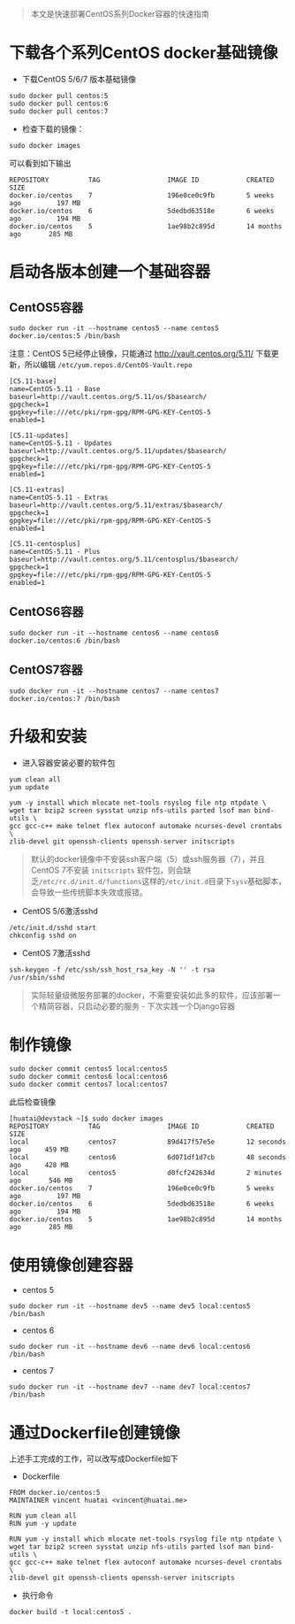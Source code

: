 > 本文是快速部署CentOS系列Docker容器的快速指南

# 下载各个系列CentOS docker基础镜像

* 下载CentOS 5/6/7 版本基础镜像

```
sudo docker pull centos:5
sudo docker pull centos:6
sudo docker pull centos:7
```

* 检查下载的镜像：

```
sudo docker images
```

可以看到如下输出

```
REPOSITORY          TAG                 IMAGE ID            CREATED             SIZE
docker.io/centos    7                   196e0ce0c9fb        5 weeks ago         197 MB
docker.io/centos    6                   5dedbd63518e        6 weeks ago         194 MB
docker.io/centos    5                   1ae98b2c895d        14 months ago       285 MB
```

# 启动各版本创建一个基础容器

## CentOS5容器

```
sudo docker run -it --hostname centos5 --name centos5 docker.io/centos:5 /bin/bash
```

注意：CentOS 5已经停止镜像，只能通过 http://vault.centos.org/5.11/ 下载更新，所以编辑 `/etc/yum.repos.d/CentOS-Vault.repo`

```
[C5.11-base]
name=CentOS-5.11 - Base
baseurl=http://vault.centos.org/5.11/os/$basearch/
gpgcheck=1
gpgkey=file:///etc/pki/rpm-gpg/RPM-GPG-KEY-CentOS-5
enabled=1

[C5.11-updates]
name=CentOS-5.11 - Updates
baseurl=http://vault.centos.org/5.11/updates/$basearch/
gpgcheck=1
gpgkey=file:///etc/pki/rpm-gpg/RPM-GPG-KEY-CentOS-5
enabled=1

[C5.11-extras]
name=CentOS-5.11 - Extras
baseurl=http://vault.centos.org/5.11/extras/$basearch/
gpgcheck=1
gpgkey=file:///etc/pki/rpm-gpg/RPM-GPG-KEY-CentOS-5
enabled=1

[C5.11-centosplus]
name=CentOS-5.11 - Plus
baseurl=http://vault.centos.org/5.11/centosplus/$basearch/
gpgcheck=1
gpgkey=file:///etc/pki/rpm-gpg/RPM-GPG-KEY-CentOS-5
enabled=1
```

## CentOS6容器

```
sudo docker run -it --hostname centos6 --name centos6 docker.io/centos:6 /bin/bash
```

## CentOS7容器

```
sudo docker run -it --hostname centos7 --name centos7 docker.io/centos:7 /bin/bash
```

# 升级和安装

* 进入容器安装必要的软件包

```
yum clean all
yum update

yum -y install which mlocate net-tools rsyslog file ntp ntpdate \
wget tar bzip2 screen sysstat unzip nfs-utils parted lsof man bind-utils \
gcc gcc-c++ make telnet flex autoconf automake ncurses-devel crontabs \
zlib-devel git openssh-clients openssh-server initscripts
```

> 默认的docker镜像中不安装ssh客户端（5）或ssh服务器（7），并且CentOS 7不安装 `initscripts` 软件包，则会缺乏`/etc/rc.d/init.d/functions`这样的`/etc/init.d`目录下`sysv`基础脚本，会导致一些传统脚本失效或报错。

* CentOS 5/6激活sshd

```
/etc/init.d/sshd start
chkconfig sshd on
```

* CentOS 7激活sshd

```
ssh-keygen -f /etc/ssh/ssh_host_rsa_key -N '' -t rsa
/usr/sbin/sshd
```

> 

> 实际轻量级微服务部署的docker，不需要安装如此多的软件，应该部署一个精简容器，只启动必要的服务 - 下次实践一个Django容器

# 制作镜像

```
sudo docker commit centos5 local:centos5
sudo docker commit centos6 local:centos6
sudo docker commit centos7 local:centos7
```

此后检查镜像

```
[huatai@devstack ~]$ sudo docker images
REPOSITORY          TAG                 IMAGE ID            CREATED             SIZE
local               centos7             89d417f57e5e        12 seconds ago      459 MB
local               centos6             6d071df1d7cb        48 seconds ago      428 MB
local               centos5             d0fcf242634d        2 minutes ago       546 MB
docker.io/centos    7                   196e0ce0c9fb        5 weeks ago         197 MB
docker.io/centos    6                   5dedbd63518e        6 weeks ago         194 MB
docker.io/centos    5                   1ae98b2c895d        14 months ago       285 MB
```

# 使用镜像创建容器

* centos 5

```
sudo docker run -it --hostname dev5 --name dev5 local:centos5 /bin/bash
```

* centos 6

```
sudo docker run -it --hostname dev6 --name dev6 local:centos6 /bin/bash
```

* centos 7

```
sudo docker run -it --hostname dev7 --name dev7 local:centos7 /bin/bash
```

# 通过Dockerfile创建镜像

上述手工完成的工作，可以改写成Dockerfile如下

* Dockerfile

```
FROM docker.io/centos:5
MAINTAINER vincent huatai <vincent@huatai.me>

RUN yum clean all
RUN yum -y update

RUN yum -y install which mlocate net-tools rsyslog file ntp ntpdate \
wget tar bzip2 screen sysstat unzip nfs-utils parted lsof man bind-utils \
gcc gcc-c++ make telnet flex autoconf automake ncurses-devel crontabs \
zlib-devel git openssh-clients openssh-server initscripts
```

* 执行命令

```
docker build -t local:centos5 .
```